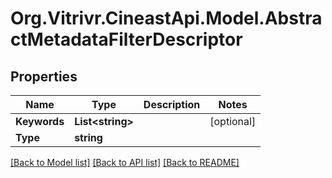 
# Org.Vitrivr.CineastApi.Model.AbstractMetadataFilterDescriptor

## Properties

Name | Type | Description | Notes
------------ | ------------- | ------------- | -------------
**Keywords** | **List&lt;string&gt;** |  | [optional] 
**Type** | **string** |  | 

[[Back to Model list]](../README.md#documentation-for-models)
[[Back to API list]](../README.md#documentation-for-api-endpoints)
[[Back to README]](../README.md)

